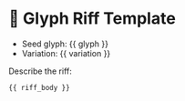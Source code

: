 # 🎼 Glyph Riff Template

- Seed glyph: {{ glyph }}
- Variation: {{ variation }}

Describe the riff:

```
{{ riff_body }}
```

